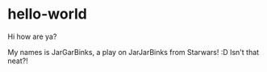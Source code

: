 # hello-world
Hi how are ya?

My names is JarGarBinks, a play on JarJarBinks from Starwars! :D
Isn't that neat?!
